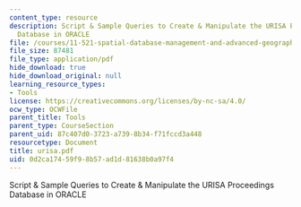 ```yaml
---
content_type: resource
description: Script & Sample Queries to Create & Manipulate the URISA Proceedings
  Database in ORACLE
file: /courses/11-521-spatial-database-management-and-advanced-geographic-information-systems-spring-2003/0d2ca17459f98b57ad1d81638b0a97f4_urisa.pdf
file_size: 87481
file_type: application/pdf
hide_download: true
hide_download_original: null
learning_resource_types:
- Tools
license: https://creativecommons.org/licenses/by-nc-sa/4.0/
ocw_type: OCWFile
parent_title: Tools
parent_type: CourseSection
parent_uid: 87c407d0-3723-a739-8b34-f71fccd3a448
resourcetype: Document
title: urisa.pdf
uid: 0d2ca174-59f9-8b57-ad1d-81638b0a97f4
---
```

Script & Sample Queries to Create & Manipulate the URISA Proceedings Database in ORACLE
